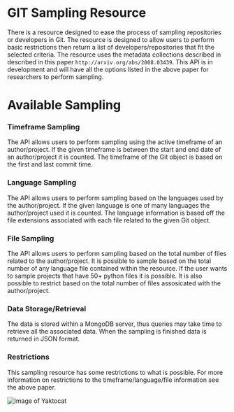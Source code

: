 # GIT Sampling Resource
There is a resource designed to ease the process of sampling repositories or developers in Git. The resource is designed to allow users to perform basic restrictions then return a list of developers/repositories that fit the selected criteria. The resource uses the metadata collections described in described in this paper `http://arxiv.org/abs/2008.03439`. This API is in development and will have all the options listed in the above paper for researchers to perform sampling. 

# Available Sampling
### Timeframe Sampling
The API allows users to perform sampling using the active timeframe of an author/project. If the given timeframe is between the start and end date of an author/project it is counted. The timeframe of the Git object is based on the first and last commit time. 

### Language Sampling
The API allows users to perform sampling based on the languages used by the author/project. If the given language is one of many languages the author/project used it is counted. The language information is based off the file extensions associated with each file related to the given Git object. 

### File Sampling
The API allows users to perform sampling based on the total number of files related to the author/project. It is possible to sample based on the total number of any language file contained within the resource. If the user wants to sample projects that have 50+ python files it is possible. It is also possible to restrict based on the total number of files assosicated with the author/project.

### Data Storage/Retrieval
The data is stored within a MongoDB server, thus queries may take time to retrieve all the associated data. When the sampling is finished data is returned in JSON format.

### Restrictions
This sampling resource has some restrictions to what is possible. For more information on restrictions to the timeframe/language/file information see the above paper. 

![Image of Yaktocat](https://github.com/woc-hack/hackathon-pittsburgh-2022/blob/master/Sampling%20Resource.png)
